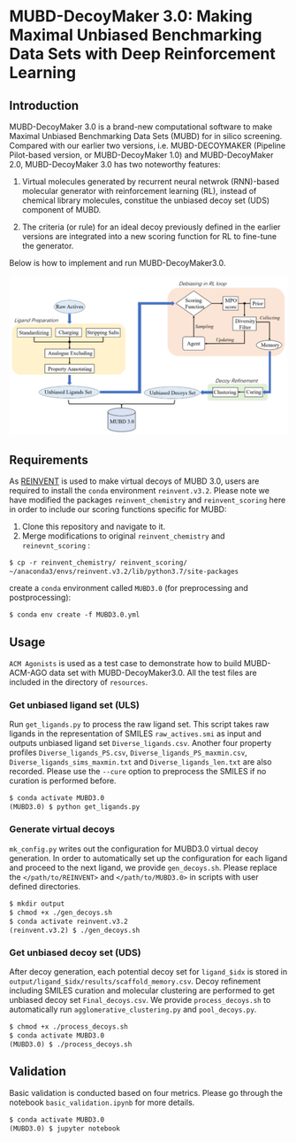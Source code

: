 # MUBD-DecoyMaker 3.0: Making Maximal Unbiased Benchmarking Data Sets with Deep Reinforcement Learning

## Introduction

MUBD-DecoyMaker 3.0 is a brand-new computational software to make Maximal Unbiased Benchmarking Data Sets (MUBD) for in silico screening. Compared with our earlier two versions, i.e. MUBD-DECOYMAKER (Pipeline Pilot-based version, or MUBD-DecoyMaker 1.0) and MUBD-DecoyMaker 2.0, MUBD-DecoyMaker 3.0 has two noteworthy features:

1. Virtual molecules generated by recurrent neural netwrok (RNN)-based molecular generator with reinforcement learning (RL), instead of chemical library molecules, constitue the unbiased decoy set (UDS) component of MUBD. 

2. The criteria (or rule) for an ideal decoy previously defined in the earlier versions are integrated into a new scoring function for RL to fine-tune the generator.


Below is how to implement and run MUBD-DecoyMaker3.0.

![Figure from manuscript](figures/model.png)

## Requirements

As [REINVENT](https://github.com/MolecularAI/Reinvent) is used to make virtual decoys of MUBD 3.0, users are required to install the `conda` environment `reinvent.v3.2`. Please note we have modified the packages `reinvent_chemistry` and `reinvent_scoring` here in order to include our scoring functions specific for MUBD:
1) Clone this repository and navigate to it.
2) Merge modifications to original `reinvent_chemistry` and `reinevnt_scoring` :
```
$ cp -r reinvent_chemistry/ reinvent_scoring/ ~/anaconda3/envs/reinvent.v3.2/lib/python3.7/site-packages
```
create a `conda` environment called `MUBD3.0` (for preprocessing and postprocessing): 
```
$ conda env create -f MUBD3.0.yml
```

## Usage

`ACM Agonists` is used as a test case to demonstrate how to build MUBD-ACM-AGO data set with MUBD-DecoyMaker3.0. All the test files are included in the directory of `resources`. 

### Get unbiased ligand set (ULS)
Run `get_ligands.py` to process the raw ligand set. This script takes raw ligands in the representation of SMILES `raw_actives.smi` as input and outputs unbiased ligand set `Diverse_ligands.csv`. Another four property profiles `Diverse_ligands_PS.csv`, `Diverse_ligands_PS_maxmin.csv`, `Diverse_ligands_sims_maxmin.txt` and `Diverse_ligands_len.txt` are also recorded. Please use the `--cure` option to preprocess the SMILES if no curation is performed before.
```
$ conda activate MUBD3.0
(MUBD3.0) $ python get_ligands.py
```

### Generate virtual decoys

`mk_config.py` writes out the configuration for MUBD3.0 virtual decoy generation. In order to automatically set up the configuration for each ligand and proceed to the next ligand, we provide `gen_decoys.sh`. Please replace the `</path/to/REINVENT>` and `</path/to/MUBD3.0>` in scripts with user defined directories.
```
$ mkdir output
$ chmod +x ./gen_decoys.sh
$ conda activate reinvent.v3.2
(reinvent.v3.2) $ ./gen_decoys.sh
```

### Get unbiased decoy set (UDS)
After decoy generation, each potential decoy set for `ligand_$idx` is stored in `output/ligand_$idx/results/scaffold_memory.csv`. Decoy refinement including SMILES curation and molecular clustering are performed to get unbiased decoy set `Final_decoys.csv`. We provide `process_decoys.sh` to automatically run `agglomerative_clustering.py` and `pool_decoys.py`.
```
$ chmod +x ./process_decoys.sh
$ conda activate MUBD3.0
(MUBD3.0) $ ./process_decoys.sh
```

## Validation
Basic validation is conducted based on four metrics. Please go through the notebook `basic_validation.ipynb` for more details.
```
$ conda activate MUBD3.0
(MUBD3.0) $ jupyter notebook
```
